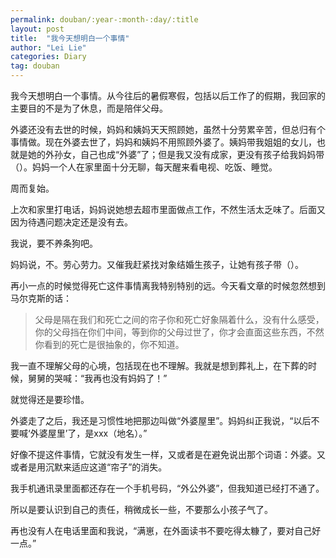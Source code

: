 ```yaml
---
permalink: douban/:year-:month-:day/:title
layout: post
title:  "我今天想明白一个事情"
author: "Lei Lie"
categories: Diary
tag: douban
---
```


我今天想明白一个事情。从今往后的暑假寒假，包括以后工作了的假期，我回家的主要目的不是为了休息，而是陪伴父母。

外婆还没有去世的时候，妈妈和姨妈天天照顾她，虽然十分劳累辛苦，但总归有个事情做。现在外婆去世了，妈妈和姨妈不用照顾外婆了。姨妈带我姐姐的女儿，也就是她的外孙女，自己也成“外婆”了；但是我又没有成家，更没有孩子给我妈妈带（）。妈妈一个人在家里面十分无聊，每天醒来看电视、吃饭、睡觉。

周而复始。

上次和家里打电话，妈妈说她想去超市里面做点工作，不然生活太乏味了。后面又因为待遇问题决定还是没有去。

我说，要不养条狗吧。

妈妈说，不。劳心劳力。又催我赶紧找对象结婚生孩子，让她有孩子带（）。

再小一点的时候觉得死亡这件事情离我特别特别的远。今天看文章的时候忽然想到马尔克斯的话：

> 父母是隔在我们和死亡之间的帘子你和死亡好象隔着什么，没有什么感受，你的父母挡在你们中间，等到你的父母过世了，你才会直面这些东西，不然你看到的死亡是很抽象的，你不知道。

我一直不理解父母的心境，包括现在也不理解。我就是想到葬礼上，在下葬的时候，舅舅的哭喊：“我再也没有妈妈了！”

就觉得还是要珍惜。

外婆走了之后，我还是习惯性地把那边叫做“外婆屋里”。妈妈纠正我说，“以后不要喊‘外婆屋里’了，是xxx（地名）。”

好像不提这件事情，它就没有发生一样，又或者是在避免说出那个词语：外婆。又或者是用沉默来适应这道“帘子”的消失。

我手机通讯录里面都还存在一个手机号码，“外公外婆”，但我知道已经打不通了。

所以是要认识到自己的责任，稍微成长一些，不要那么小孩子气了。

再也没有人在电话里面和我说，“满崽，在外面读书不要吃得太糠了，要对自己好一点。”